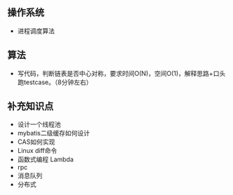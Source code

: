 ## 操作系统

- 进程调度算法



## 算法

- 写代码，判断链表是否中心对称，要求时间O(N)，空间O(1)，解释思路+口头跑testcase。（8分钟左右）



## 补充知识点

- 设计一个线程池
- mybatis二级缓存如何设计
- CAS如何实现
- Linux diff命令
- 函数式编程 Lambda 
- rpc
- 消息队列
- 分布式
